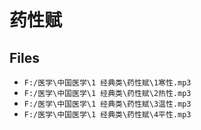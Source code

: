 # 药性赋

## Files

- `F:/医学\中国医学\1 经典类\药性赋\1寒性.mp3`
- `F:/医学\中国医学\1 经典类\药性赋\2热性.mp3`
- `F:/医学\中国医学\1 经典类\药性赋\3温性.mp3`
- `F:/医学\中国医学\1 经典类\药性赋\4平性.mp3`
